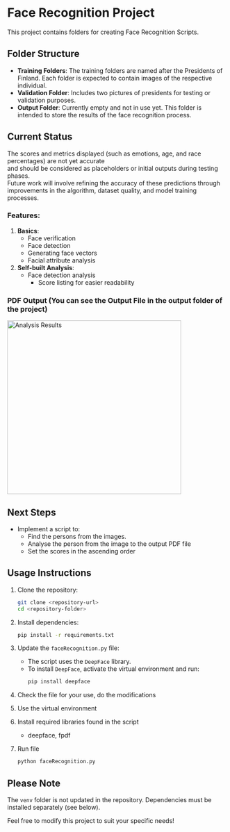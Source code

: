 
# Face Recognition Project

This project contains folders for creating Face Recognition Scripts.

## Folder Structure
- **Training Folders**: The training folders are named after the Presidents of Finland. Each folder is expected to contain images of the respective individual.
- **Validation Folder**: Includes two pictures of presidents for testing or validation purposes.
- **Output Folder**: Currently empty and not in use yet. This folder is intended to store the results of the face recognition process.

## Current Status
The scores and metrics displayed (such as emotions, age, and race percentages) are not yet accurate <br>and should be considered as placeholders or initial outputs during testing phases.
<br>Future work will involve refining the accuracy of these predictions through improvements in the algorithm, dataset quality, and model training processes.

### Features:
1. **Basics**:
   - Face verification
   - Face detection
   - Generating face vectors
   - Facial attribute analysis
2. **Self-built Analysis**:
   - Face detection analysis
     - Score listing for easier readability

### PDF Output (You can see the Output File in the output folder of the project)


<div>
  <img src="https://github.com/user-attachments/assets/e10eca5f-c73f-4fd0-8861-f034b9ce83f5" alt="Analysis Results" width="400">
</div>

## Next Steps
- Implement a script to:
  - Find the persons from the images.
  - Analyse the person from the image to the output PDF file
  - Set the scores in the ascending order 

## Usage Instructions
1. Clone the repository:
   ```bash
   git clone <repository-url>
   cd <repository-folder>
   ```

2. Install dependencies:
   ```bash
   pip install -r requirements.txt
   ```

3. Update the `faceRecognition.py` file:
   - The script uses the `DeepFace` library.
   - To install `DeepFace`, activate the virtual environment and run:
     ```bash
     pip install deepface
     ```
4. Check the file for your use, do the modifications
5. Use the virtual environment
6. Install required libraries found in the script
   - deepface, fpdf
7. Run file
   ```bash
   python faceRecognition.py  
   ```


## Please Note
The `venv` folder is not updated in the repository. Dependencies must be installed separately (see below).

Feel free to modify this project to suit your specific needs!
